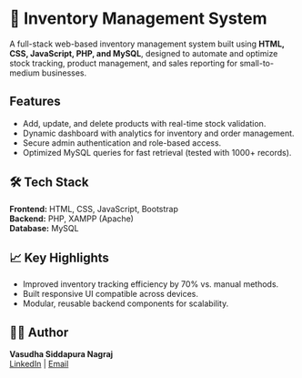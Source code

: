 # 🧾 Inventory Management System

A full-stack web-based inventory management system built using **HTML, CSS, JavaScript, PHP, and MySQL**, designed to automate and optimize stock tracking, product management, and sales reporting for small-to-medium businesses.

## Features
- Add, update, and delete products with real-time stock validation.
- Dynamic dashboard with analytics for inventory and order management.
- Secure admin authentication and role-based access.
- Optimized MySQL queries for fast retrieval (tested with 1000+ records).

## 🛠️ Tech Stack
**Frontend:** HTML, CSS, JavaScript, Bootstrap  
**Backend:** PHP, XAMPP (Apache)  
**Database:** MySQL  

## 📈 Key Highlights
- Improved inventory tracking efficiency by 70% vs. manual methods.  
- Built responsive UI compatible across devices.  
- Modular, reusable backend components for scalability.

## 🧑‍💻 Author
**Vasudha Siddapura Nagraj**  
[LinkedIn](your-linkedin-url) | [Email](mailto:vsiddapu@buffalo.edu)
